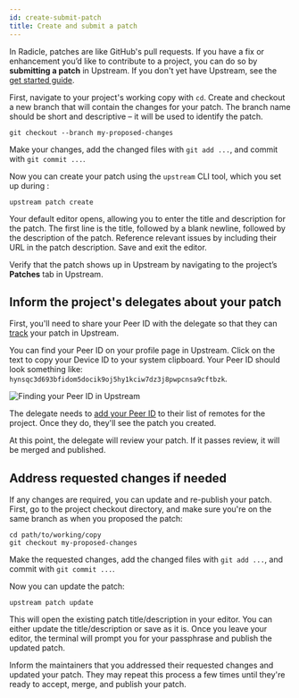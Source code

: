 ```yaml
---
id: create-submit-patch
title: Create and submit a patch
---
```


In Radicle, patches are like GitHub's pull requests. If you have a fix or enhancement you’d like to contribute to a
project, you can do so by **submitting a patch** in Upstream. If you don't yet have Upstream, see the [get started guide](../getting-started.md).

First, navigate to your project's working copy with `cd`. Create and checkout a new branch that will contain the changes for your patch. The branch name should be short and descriptive – it will be used to identify the patch.

```
git checkout --branch my-proposed-changes
```

Make your changes, add the changed files with `git add ...`, and commit with `git commit ...`.

Now you can create your patch using the `upstream` CLI tool, which you set up during :

```
upstream patch create
```

Your default editor opens, allowing you to enter the title and description for the patch. The first line is the title,
followed by a blank newline, followed by the description of the patch. Reference relevant issues by including their URL
in the patch description. Save and exit the editor.

Verify that the patch shows up in Upstream by navigating to the project’s **Patches** tab in Upstream.

## Inform the project's delegates about your patch

First, you'll need to share your Peer ID with the delegate so that they can [track](track-review-merge.md) your patch in
Upstream.

You can find your Peer ID on your profile page in Upstream. Click on the text to copy your Device ID to your system
clipboard. Your Peer ID should look something like: `hynsqc3d693bfidom5docik9oj5hy1kciw7dz3j8pwpcnsa9cftbzk`.
        
![Finding your Peer ID in Upstream](/img/upstream_peer-id.png)
    
The delegate needs to [add your Peer ID](track-review-merge.md) to their list of remotes for the project. Once they do,
they'll see the patch you created.

At this point, the delegate will review your patch. If it passes review, it will be merged and published.

## Address requested changes if needed

If any changes are required, you can update and re-publish your patch. First, go to the project checkout directory, and
make sure you're on the same branch as when you proposed the patch:

```
cd path/to/working/copy
git checkout my-proposed-changes
```

Make the requested changes, add the changed files with `git add ...`, and commit with `git commit ...`.

Now you can update the patch:

```
upstream patch update
```

This will open the existing patch title/description in your editor. You can either update the title/description or save
as it is. Once you leave your editor, the terminal will prompt you for your passphrase and publish the updated patch.

Inform the maintainers that you addressed their requested changes and updated your patch. They may repeat this process a
few times until they're ready to accept, merge, and publish your patch.
